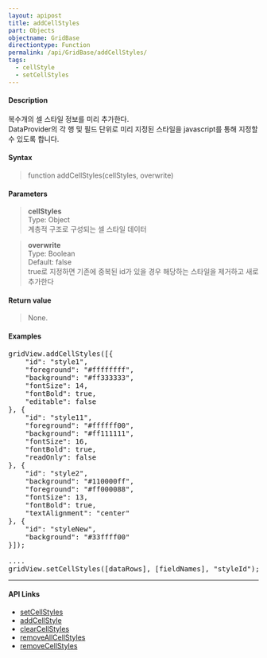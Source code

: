 ```yaml
---
layout: apipost
title: addCellStyles
part: Objects
objectname: GridBase
directiontype: Function
permalink: /api/GridBase/addCellStyles/
tags:
  - cellStyle
  - setCellStyles
---
```



#### Description

 복수개의 셀 스타일 정보를 미리 추가한다.   
 DataProvider의 각 행 및 필드 단위로 미리 지정된 스타일을 javascript를 통해 지정할 수 있도록 합니다.  

#### Syntax

> function addCellStyles(cellStyles, overwrite)  

#### Parameters

> **cellStyles**  
> Type: Object  
> 계층적 구조로 구성되는 셀 스타일 데이터  

> **overwrite**  
> Type: Boolean  
> Default: false  
> true로 지정하면 기존에 중복된 id가 있을 경우 해당하는 스타일을 제거하고 새로 추가한다  

#### Return value

> None.  

#### Examples 

<pre class="prettyprint">
gridView.addCellStyles([{
    "id": "style1",
    "foreground": "#ffffffff",
    "background": "#ff333333",
    "fontSize": 14,
    "fontBold": true,
    "editable": false
}, {
    "id": "style11",
    "foreground": "#ffffff00",
    "background": "#ff111111",
    "fontSize": 16,
    "fontBold": true,
    "readOnly": false
}, {
    "id": "style2",
    "background": "#110000ff",
    "foreground": "#ff000088",
    "fontSize": 13,
    "fontBold": true,
    "textAlignment": "center"
}, {
    "id": "styleNew",
    "background": "#33ffff00"
}]);

....
gridView.setCellStyles([dataRows], [fieldNames], "styleId");
</pre>

---

#### API Links
* [setCellStyles](/api/GridBase/setCellStyles)
* [addCellStyle](/api/GridBase/addCellStyle)
* [clearCellStyles](/api/GridBase/clearCellStyles)
* [removeAllCellStyles](/api/GridBase/removeAllCellStyles)
* [removeCellStyles](/api/GridBase/removeCellStyles) 